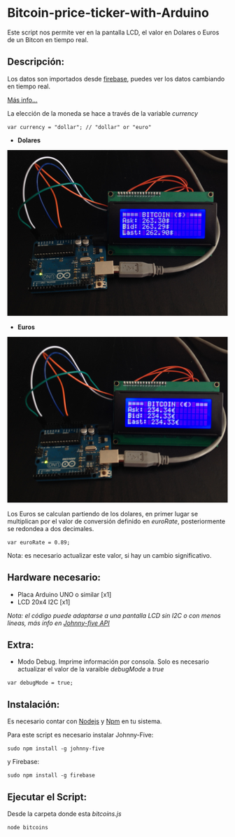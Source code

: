 # Bitcoin-price-ticker-with-Arduino
Este script nos permite ver en la pantalla LCD, el valor en Dolares o Euros de un Bitcon en tiempo real. 


## Descripción:

Los datos son importados desde [firebase](https://publicdata-bitcoin.firebaseio.com/), puedes ver los datos cambiando en tiempo real.

[Más info...](https://www.firebase.com/blog/2013-10-25-btcquote-bitcoin-price-ticker.html) 

La elección de la moneda se hace a través de la variable *currency*

~~~
var currency = "dollar"; // "dollar" or "euro"
~~~

- **Dolares**

![dollars](img/Bitcoin_dollars.jpg)

- **Euros**

![euros](img/Bitcoin_euros.jpg)

Los Euros se calculan partiendo de los dolares, en primer lugar se multiplican por el valor de conversión definido en *euroRate*, posteriormente se redondea a dos decimales.

~~~
var euroRate = 0.89;
~~~ 

Nota: es necesario actualizar este valor, si hay un cambio significativo.


## Hardware necesario:
- Placa Arduino UNO o similar [x1]
- LCD 20x4 I2C [x1]

*Nota: el código puede adaptarse a una pantalla LCD sin I2C o con menos lineas, más info en [Johnny-five API](http://johnny-five.io/api/lcd/)*

## Extra: 
- Modo Debug. Imprime información por consola. Solo es necesario actualizar el valor de la varaible *debugMode* a *true*

~~~
var debugMode = true;
~~~

## Instalación:

Es necesario contar con [Nodejs](https://nodejs.org/) y [Npm](https://docs.npmjs.com/getting-started/installing-node) en tu sistema.

Para este script es necesario instalar Johnny-Five:

~~~
sudo npm install -g johnny-five
~~~

y Firebase:

~~~
sudo npm install -g firebase
~~~

## Ejecutar el Script:

Desde la carpeta donde esta *bitcoins.js*

~~~
node bitcoins
~~~
